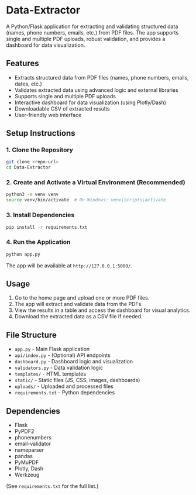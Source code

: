 # Data-Extractor

A Python/Flask application for extracting and validating structured data (names, phone numbers, emails, etc.) from PDF files. The app supports single and multiple PDF uploads, robust validation, and provides a dashboard for data visualization.

## Features

- Extracts structured data from PDF files (names, phone numbers, emails, dates, etc.)
- Validates extracted data using advanced logic and external libraries
- Supports single and multiple PDF uploads
- Interactive dashboard for data visualization (using Plotly/Dash)
- Downloadable CSV of extracted results
- User-friendly web interface

## Setup Instructions

### 1. Clone the Repository

```bash
git clone <repo-url>
cd Data-Extractor
```

### 2. Create and Activate a Virtual Environment (Recommended)

```bash
python3 -m venv venv
source venv/bin/activate  # On Windows: venv\Scripts\activate
```

### 3. Install Dependencies

```bash
pip install -r requirements.txt
```

### 4. Run the Application

```bash
python app.py
```

The app will be available at `http://127.0.0.1:5000/`.

## Usage

1. Go to the home page and upload one or more PDF files.
2. The app will extract and validate data from the PDFs.
3. View the results in a table and access the dashboard for visual analytics.
4. Download the extracted data as a CSV file if needed.

## File Structure

- `app.py` - Main Flask application
- `api/index.py` - (Optional) API endpoints
- `dashboard.py` - Dashboard logic and visualization
- `validators.py` - Data validation logic
- `templates/` - HTML templates
- `static/` - Static files (JS, CSS, images, dashboards)
- `uploads/` - Uploaded and processed files
- `requirements.txt` - Python dependencies

## Dependencies

- Flask
- PyPDF2
- phonenumbers
- email-validator
- nameparser
- pandas
- PyMuPDF
- Plotly, Dash
- Werkzeug

(See `requirements.txt` for the full list.)
